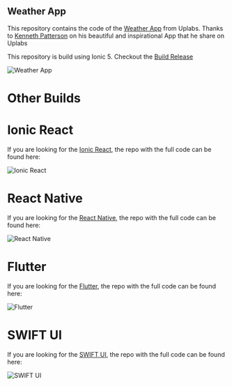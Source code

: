 
## Weather App

This repository contains the code of the [Weather App](https://www.uplabs.com/posts/uplabs-weather-app-challenge) from Uplabs. Thanks to [Kenneth Patterson](https://www.uplabs.com/pattsyk91) on his beautiful and inspirational App that he share on Uplabs

This repository is build using Ionic 5. 
Checkout the [Build Release](https://github.com/jbagaresgaray/Ionic-Weather-App/releases)

![Weather App](https://i.ibb.co/rw5JYX8/Group.png)


# Other Builds

# Ionic React

If you are looking for the [Ionic React](), the repo with the full code can be found here:

![Ionic React](https://ionicframework.com/img/meta/ionic-react-og.png)

# React Native

If you are looking for the [React Native](https://github.com/jbagaresgaray/React-Native-Weather-App), the repo with the full code can be found here:

![React Native](https://miro.medium.com/max/4000/1*mm8JucFufPWr2ls_I1h_0w.png)

# Flutter

If you are looking for the [Flutter](), the repo with the full code can be found here:

![Flutter](https://everyday.codes/wp-content/uploads/2019/12/flutter-entwicklung-ios-android.png)


# SWIFT UI

If you are looking for the [SWIFT UI](), the repo with the full code can be found here:

![SWIFT UI](https://miro.medium.com/max/1200/1*4fDVdzPaeC7IqiW3R1YhAg.png)

